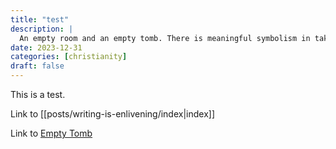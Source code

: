 ```yaml
---
title: "test"
description: |
  An empty room and an empty tomb. There is meaningful symbolism in taking down the tree. 
date: 2023-12-31
categories: [christianity]
draft: false
---
```


This is a test. 

Link to [[posts/writing-is-enlivening/index|index]]

Link to [Empty Tomb](christianity/christmas-empty-tomb/index.md)
